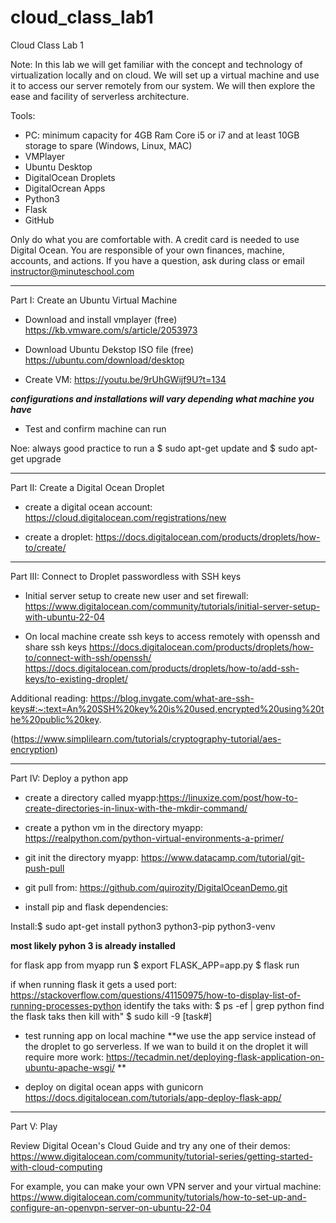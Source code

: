 # cloud_class_lab1

Cloud Class Lab 1

Note: In this lab we will get familiar with the concept and technology of virtualization locally and on cloud. We will set up a virtual machine and use it to access our server remotely from our system. We will then explore the ease and facility of serverless architecture.

Tools:
- PC: minimum capacity for 4GB Ram Core i5 or i7 and at least 10GB storage to spare (Windows, Linux, MAC)
- VMPlayer
- Ubuntu Desktop
- DigitalOcean Droplets
- DigitalOcrean Apps
- Python3
- Flask
- GitHub

Only do what you are comfortable with. A credit card is needed to use Digital Ocean. You are responsible of your own finances, machine, accounts, and actions. If you have a question, ask during class or email instructor@minuteschool.com

****************************************************************************************

Part I: Create an Ubuntu Virtual Machine

- Download and install vmplayer (free) https://kb.vmware.com/s/article/2053973
- Download Ubuntu Dekstop ISO file (free) https://ubuntu.com/download/desktop

- Create VM: https://youtu.be/9rUhGWijf9U?t=134

***configurations and installations will vary depending what machine you have***

- Test and confirm machine can run

Noe: always good practice to run a
$ sudo apt-get update 
and 
$ sudo apt-get upgrade


****************************************************************************************

Part II: Create a Digital Ocean Droplet

- create a digital ocean account: https://cloud.digitalocean.com/registrations/new

- create a droplet: https://docs.digitalocean.com/products/droplets/how-to/create/

****************************************************************************************

Part III: Connect to Droplet passwordless with SSH keys

- Initial server setup to create new user and set firewall: https://www.digitalocean.com/community/tutorials/initial-server-setup-with-ubuntu-22-04

- On local machine create ssh keys to access remotely with openssh and share ssh keys
https://docs.digitalocean.com/products/droplets/how-to/connect-with-ssh/openssh/
https://docs.digitalocean.com/products/droplets/how-to/add-ssh-keys/to-existing-droplet/

Additional reading:
https://blog.invgate.com/what-are-ssh-keys#:~:text=An%20SSH%20key%20is%20used,encrypted%20using%20the%20public%20key.

(https://www.simplilearn.com/tutorials/cryptography-tutorial/aes-encryption)

****************************************************************************************

Part IV: Deploy a python app

- create a directory called myapp:https://linuxize.com/post/how-to-create-directories-in-linux-with-the-mkdir-command/

- create a python vm in the directory myapp: https://realpython.com/python-virtual-environments-a-primer/

- git init the directory myapp: https://www.datacamp.com/tutorial/git-push-pull

- git pull from: https://github.com/quirozity/DigitalOceanDemo.git

- install pip and flask dependencies:

Install:$ sudo apt-get install python3 python3-pip python3-venv

**most likely pyhon 3 is already installed** 

for flask app from myapp run
$ export FLASK_APP=app.py 
$ flask run 

if when running flask it gets a used port: https://stackoverflow.com/questions/41150975/how-to-display-list-of-running-processes-python
identify the taks with: 
$ ps -ef | grep python
find the flask taks then kill with"
$ sudo kill -9 [task#] 

- test running app on local machine
**we use the app service instead of the droplet to go serverless. If we wan to build it on the droplet it will require more work: https://tecadmin.net/deploying-flask-application-on-ubuntu-apache-wsgi/ **

- deploy on digital ocean apps with gunicorn https://docs.digitalocean.com/tutorials/app-deploy-flask-app/

****************************************************************************************

Part V: Play

Review Digital Ocean's Cloud Guide and try any one of their demos: https://www.digitalocean.com/community/tutorial-series/getting-started-with-cloud-computing

For example, you can make your own VPN server and your virtual machine: https://www.digitalocean.com/community/tutorials/how-to-set-up-and-configure-an-openvpn-server-on-ubuntu-22-04
